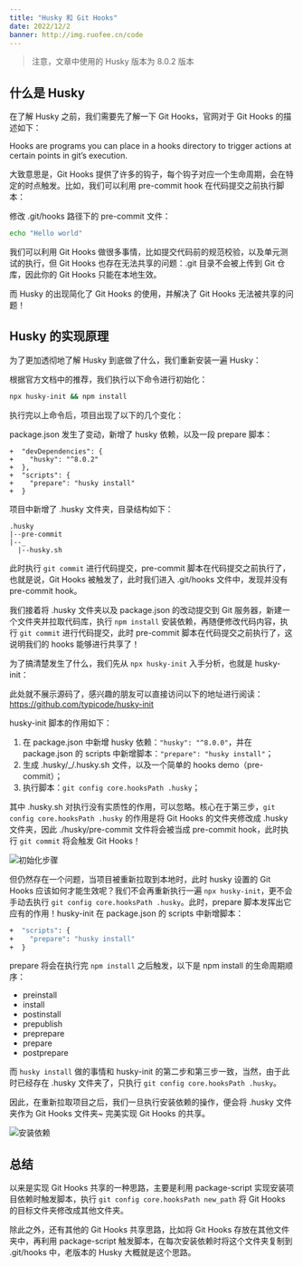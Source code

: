 ```yaml
---
title: "Husky 和 Git Hooks"
date: 2022/12/2
banner: http://img.ruofee.cn/code
---
```


> 注意，文章中使用的 Husky 版本为 8.0.2 版本

## 什么是 Husky

在了解 Husky 之前，我们需要先了解一下 Git Hooks，官网对于 Git Hooks 的描述如下：

Hooks are programs you can place in a hooks directory to trigger actions at certain points in git’s execution.

大致意思是，Git Hooks 提供了许多的钩子，每个钩子对应一个生命周期，会在特定的时点触发。比如，我们可以利用 pre-commit hook 在代码提交之前执行脚本：

修改 .git/hooks 路径下的 pre-commit 文件：

```bash
echo "Hello world"
```

我们可以利用 Git Hooks 做很多事情，比如提交代码前的规范校验，以及单元测试的执行，但 Git Hooks 也存在无法共享的问题：.git 目录不会被上传到 Git 仓库，因此你的 Git Hooks 只能在本地生效。

而 Husky 的出现简化了 Git Hooks 的使用，并解决了 Git Hooks 无法被共享的问题！

## Husky 的实现原理

为了更加透彻地了解 Husky 到底做了什么，我们重新安装一遍 Husky：

根据官方文档中的推荐，我们执行以下命令进行初始化：

```bash
npx husky-init && npm install
```

执行完以上命令后，项目出现了以下的几个变化：

package.json 发生了变动，新增了 husky 依赖，以及一段 prepare 脚本：

```base
+  "devDependencies": {
+    "husky": "^8.0.2"
+  },
+  "scripts": {
+    "prepare": "husky install"
+  }
```

项目中新增了 .husky 文件夹，目录结构如下：

```
.husky
|--pre-commit
|--_
  |--husky.sh
```

此时执行 `git commit` 进行代码提交，pre-commit 脚本在代码提交之前执行了，也就是说，Git Hooks 被触发了，此时我们进入 .git/hooks 文件中，发现并没有 pre-commit hook。

我们接着将 .husky 文件夹以及 package.json 的改动提交到 Git 服务器，新建一个文件夹并拉取代码库，执行 `npm install` 安装依赖，再随便修改代码内容，执行 `git commit` 进行代码提交，此时 pre-commit 脚本在代码提交之前执行了，这说明我们的 hooks 能够进行共享了！

为了搞清楚发生了什么，我们先从 `npx husky-init` 入手分析，也就是 husky-init：

此处就不展示源码了，感兴趣的朋友可以直接访问以下的地址进行阅读：https://github.com/typicode/husky-init

husky-init 脚本的作用如下：

1. 在 package.json 中新增 husky 依赖：`"husky": "^8.0.0"`，并在 package.json 的 scripts 中新增脚本：`"prepare": "husky install"`；
2. 生成 .husky/_/.husky.sh 文件，以及一个简单的 hooks demo（pre-commit）；
3. 执行脚本：`git config core.hooksPath .husky`；

其中 .husky.sh 对执行没有实质性的作用，可以忽略。核心在于第三步，`git config core.hooksPath .husky` 的作用是将 Git Hooks 的文件夹修改成 .husky 文件夹，因此 ./husky/pre-commit 文件将会被当成 pre-commit hook，此时执行 `git commit` 将会触发 Git Hooks！

![初始化步骤](http://img.ruofee.cn/1669966201265.jpg)

但仍然存在一个问题，当项目被重新拉取到本地时，此时 husky 设置的 Git Hooks 应该如何才能生效呢？我们不会再重新执行一遍 `npx husky-init`，更不会手动去执行 `git config core.hooksPath .husky`。此时，prepare 脚本发挥出它应有的作用！husky-init 在 package.json 的 scripts 中新增脚本：

```bash
+  "scripts": {
+    "prepare": "husky install"
+  }
```

prepare 将会在执行完 `npm install` 之后触发，以下是 npm install 的生命周期顺序：

- preinstall
- install
- postinstall
- prepublish
- preprepare
- prepare
- postprepare

而 `husky install` 做的事情和 husky-init 的第二步和第三步一致，当然，由于此时已经存在 .husky 文件夹了，只执行 `git config core.hooksPath .husky`。

因此，在重新拉取项目之后，我们一旦执行安装依赖的操作，便会将 .husky 文件夹作为 Git Hooks 文件夹~ 完美实现 Git Hooks 的共享。

![安装依赖](http://img.ruofee.cn/1669966329813.jpg)

## 总结

以来是实现 Git Hooks 共享的一种思路，主要是利用 package-script 实现安装项目依赖时触发脚本，执行 `git config core.hooksPath new_path` 将 Git Hooks 的目标文件夹修改成其他文件夹。

除此之外，还有其他的 Git Hooks 共享思路，比如将 Git Hooks 存放在其他文件夹中，再利用 package-script 触发脚本，在每次安装依赖时将这个文件夹复制到 .git/hooks 中，老版本的 Husky 大概就是这个思路。
